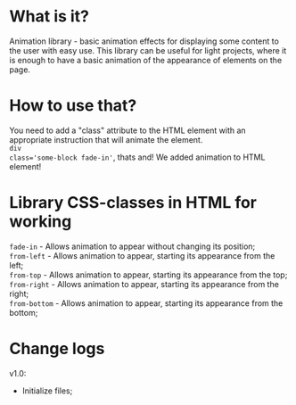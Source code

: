 # What is it?
Animation library - basic animation effects for displaying some content to the user with easy use. This library can be useful for light projects, where it is enough to have a basic animation of the appearance of elements on the page.
# How to use that?
You need to add a "class" attribute to the HTML element with an appropriate instruction that will animate the element.<br />
<code>div class='some-block fade-in'</code>, thats and! We added animation to HTML element!
# Library CSS-classes in HTML for working
<code>fade-in</code> - Allows animation to appear without changing its position;<br />
<code>from-left</code> - Allows animation to appear, starting its appearance from the left;<br />
<code>from-top</code> - Allows animation to appear, starting its appearance from the top;<br />
<code>from-right</code> - Allows animation to appear, starting its appearance from the right;<br />
<code>from-bottom</code> - Allows animation to appear, starting its appearance from the bottom;
# Change logs
v1.0:
- Initialize files;
